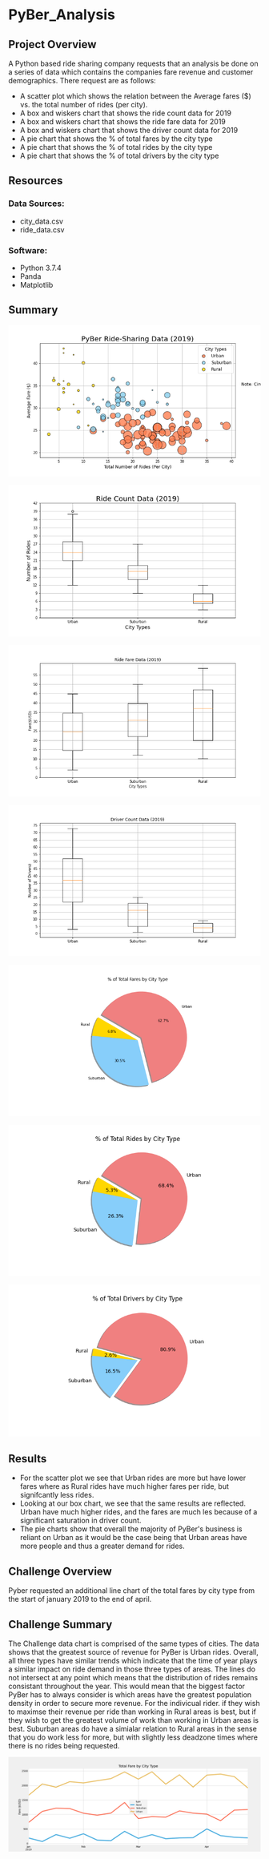 # PyBer_Analysis

## Project Overview

A Python based ride sharing company requests that an analysis be done on a series of data which contains the companies fare revenue and customer demographics. There request are as follows:
  - A scatter plot which shows the relation between the Average fares ($) vs. the total number of rides (per city). 
  - A box and wiskers chart that shows the ride count data for 2019
  - A box and wiskers chart that shows the ride fare data for 2019
  - A box and wiskers chart that shows the driver count data for 2019
  - A pie chart that shows the % of total fares by the city type
  - A pie chart that shows the % of total rides by the city type
  - A pie chart that shows the % of total drivers by the city type 

## Resources
### Data Sources:
  - city_data.csv
  - ride_data.csv

### Software:
  - Python 3.7.4
  - Panda 
  - Matplotlib 

## Summary 

![Fig1.png](https://github.com/Hamza97anh/PyBer_Analysis/blob/8e0fcf80b175d0422ef6d38c7b8c92b83ed0fff7/analysis/Fig1.png)

![Fig2.png](https://github.com/Hamza97anh/PyBer_Analysis/blob/8e0fcf80b175d0422ef6d38c7b8c92b83ed0fff7/analysis/Fig2.png)

![Fig3.png](https://github.com/Hamza97anh/PyBer_Analysis/blob/8e0fcf80b175d0422ef6d38c7b8c92b83ed0fff7/analysis/Fig3.png)

![Fig4.png](https://github.com/Hamza97anh/PyBer_Analysis/blob/8e0fcf80b175d0422ef6d38c7b8c92b83ed0fff7/analysis/Fig4.png)

![Fig5.png](https://github.com/Hamza97anh/PyBer_Analysis/blob/8e0fcf80b175d0422ef6d38c7b8c92b83ed0fff7/analysis/Fig5.png)

![Fig6.png](https://github.com/Hamza97anh/PyBer_Analysis/blob/8e0fcf80b175d0422ef6d38c7b8c92b83ed0fff7/analysis/Fig6.png)

![Fig7.png](https://github.com/Hamza97anh/PyBer_Analysis/blob/8e0fcf80b175d0422ef6d38c7b8c92b83ed0fff7/analysis/Fig7.png) 

## Results
  - For the scatter plot we see that Urban rides are more but have lower fares where as Rural rides have much higher fares per ride, but signifcantly less rides.
  - Looking at our box chart, we see that the same results are reflected. Urban have much higher rides, and the fares are much les because of a significant saturation in driver count.
  - The pie charts show that overall the majority of PyBer's business is reliant on Urban as it would be the case being that Urban areas have more people and thus a greater demand for rides.    

## Challenge Overview

Pyber requested an additional line chart of the total fares by city type from the start of january 2019 to the end of april. 

## Challenge Summary

The Challenge data chart is comprised of the same types of cities. The data shows that the greatest source of revenue for PyBer is Urban rides. Overall, all three types have similar trends which indicate that the time of year plays a similar impact on ride demand in those three types of areas. The lines do not intersect at any point which means that the distribution of rides remains consistant throughout the year. This would mean that the biggest factor  PyBer has to always consider is which areas have the greatest population density in order to secure more revenue. For the indivicual rider. if they wish to maximse their revenue per ride than working in Rural areas is best, but if they wish to get the greatest volume of work than working in Urban areas is best. Suburban areas do have a simialar relation to Rural areas in the sense that you do work less for more, but with slightly less deadzone times where there is no rides being requested.    

![pyber_challenge.png](https://github.com/Hamza97anh/PyBer_Analysis/blob/8e0fcf80b175d0422ef6d38c7b8c92b83ed0fff7/analysis/pyber_challenge.png)
